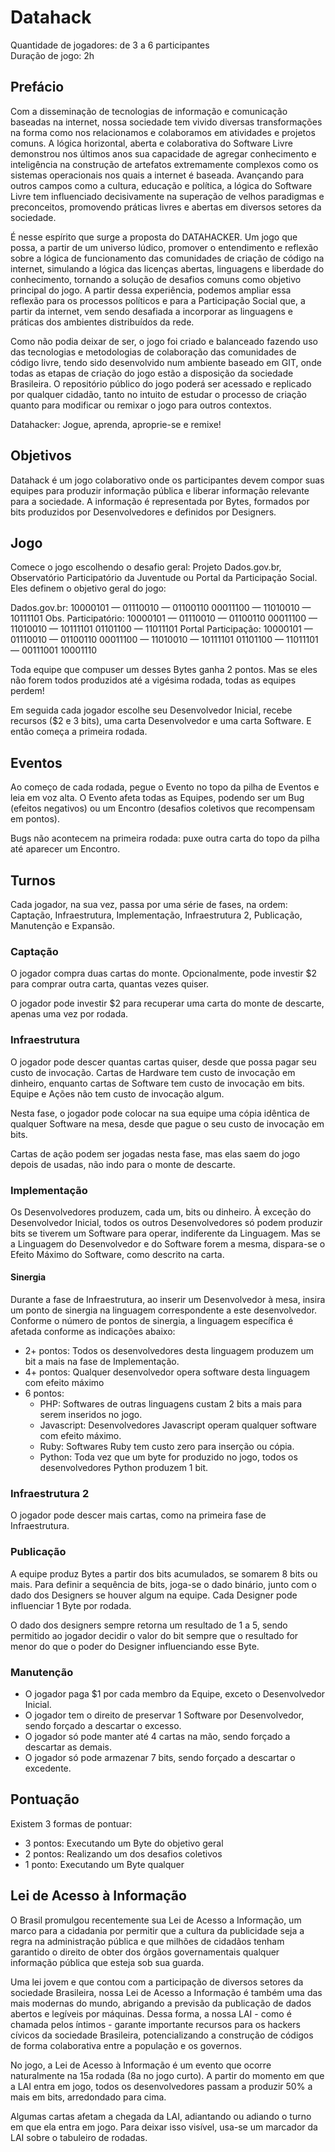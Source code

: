 # Datahack

Quantidade de jogadores: de 3 a 6 participantes  
Duração de jogo: 2h

## Prefácio

Com a disseminação de tecnologias de informação e comunicação baseadas na internet, nossa sociedade tem vivido diversas transformações na forma como nos relacionamos e colaboramos em atividades e projetos comuns. A lógica horizontal, aberta e colaborativa do Software Livre demonstrou nos últimos anos sua capacidade de agregar conhecimento e inteligência na construção de artefatos extremamente complexos como os sistemas operacionais nos quais a internet é baseada. Avançando para outros campos como a cultura, educação e política, a lógica do Software Livre tem influenciado decisivamente na superação de velhos paradigmas e preconceitos, promovendo práticas livres e abertas em diversos setores da sociedade.

É nesse espírito que surge a proposta do DATAHACKER. Um jogo que possa, a partir de um universo lúdico, promover o entendimento e reflexão sobre a lógica de funcionamento das comunidades de criação de código na internet, simulando a lógica das licenças abertas, linguagens e liberdade do conhecimento, tornando a solução de desafios comuns como objetivo principal do jogo. A partir dessa experiência, podemos ampliar essa reflexão para os processos políticos e para a Participação Social que, a partir da internet, vem sendo desafiada a incorporar as linguagens e práticas dos ambientes distribuídos da rede.

Como não podia deixar de ser, o jogo foi criado e balanceado fazendo uso das tecnologias e metodologias de colaboração das comunidades de código livre, tendo sido desenvolvido num ambiente baseado em GIT, onde todas as etapas de criação do jogo estão a disposição da sociedade Brasileira. O repositório público do jogo poderá ser acessado e replicado por qualquer cidadão, tanto no intuito de estudar o processo de criação quanto para modificar ou remixar o jogo para outros contextos. 

Datahacker: Jogue, aprenda, aproprie-se e remixe!

## Objetivos

Datahack é um jogo colaborativo onde os participantes devem compor suas equipes
para produzir informação pública e liberar informação relevante para a
sociedade. A informação é representada por Bytes, formados por bits produzidos
por Desenvolvedores e definidos por Designers.

## Jogo

Comece o jogo escolhendo o desafio geral: Projeto Dados.gov.br, Observatório
Participatório da Juventude ou Portal da Participação Social. Eles definem o
objetivo geral do jogo:

Dados.gov.br:        10000101 — 01110010 — 01100110
                     00011100 — 11010010 — 10111101
Obs. Participatório: 10000101 — 01110010 — 01100110
                     00011100 — 11010010 — 10111101
                     01101100 — 11011101
Portal Participação: 10000101 — 01110010 — 01100110
                     00011100 — 11010010 — 10111101
                     01101100 — 11011101 — 00111001
                     10001110

Toda equipe que compuser um desses Bytes ganha 2 pontos. Mas se eles não forem
todos produzidos até a vigésima rodada, todas as equipes perdem!

Em seguida cada jogador escolhe seu Desenvolvedor Inicial, recebe recursos ($2 e
3 bits), uma carta Desenvolvedor e uma carta Software. E então começa a primeira
rodada.

## Eventos

Ao começo de cada rodada, pegue o Evento no topo da pilha de Eventos e leia em
voz alta. O Evento afeta todas as Equipes, podendo ser um Bug (efeitos
negativos) ou um Encontro (desafios coletivos que recompensam em pontos).

Bugs não acontecem na primeira rodada: puxe outra carta do topo da pilha até
aparecer um Encontro.

## Turnos

Cada jogador, na sua vez, passa por uma série de fases, na ordem: Captação,
Infraestrutura, Implementação, Infraestrutura 2, Publicação, Manutenção e
Expansão.

### Captação

O jogador compra duas cartas do monte. Opcionalmente, pode investir $2 para
comprar outra carta, quantas vezes quiser.

O jogador pode investir $2 para recuperar uma carta do monte de
descarte, apenas uma vez por rodada.

### Infraestrutura

O jogador pode descer quantas cartas quiser, desde que possa pagar seu custo
de invocação. Cartas de Hardware tem custo de invocação em dinheiro, enquanto
cartas de Software tem custo de invocação em bits. Equipe e Ações não tem custo
de invocação algum.

Nesta fase, o jogador pode colocar na sua equipe uma cópia idêntica de qualquer
Software na mesa, desde que pague o seu custo de invocação em bits.

Cartas de ação podem ser jogadas nesta fase, mas elas saem do jogo depois de
usadas, não indo para o monte de descarte.

### Implementação

Os Desenvolvedores produzem, cada um, bits ou dinheiro. À exceção do
Desenvolvedor Inicial, todos os outros Desenvolvedores só podem produzir bits se
tiverem um Software para operar, indiferente da Linguagem. Mas se a Linguagem do
Desenvolvedor e do Software forem a mesma, dispara-se o Efeito Máximo do
Software, como descrito na carta.

#### Sinergia

Durante a fase de Infraestrutura, ao inserir um Desenvolvedor à mesa, insira um ponto de sinergia na linguagem correspondente a este desenvolvedor. Conforme o número de pontos de sinergia, a linguagem específica é afetada conforme as indicações abaixo:

* 2+ pontos: Todos os desenvolvedores desta linguagem produzem um bit a mais na fase de Implementação.
* 4+ pontos: Qualquer desenvolvedor opera software desta linguagem com efeito máximo
* 6 pontos:
  * PHP: Softwares de outras linguagens custam 2 bits a mais para serem inseridos no jogo.
  * Javascript: Desenvolvedores Javascript operam qualquer software com efeito máximo.
  * Ruby: Softwares Ruby tem custo zero para inserção ou cópia.
  * Python: Toda vez que um byte for produzido no jogo, todos os desenvolvedores Python produzem 1 bit.

### Infraestrutura 2

O jogador pode descer mais cartas, como na primeira fase de Infraestrutura.

### Publicação

A equipe produz Bytes a partir dos bits acumulados, se somarem 8 bits ou
mais. Para definir a sequência de bits, joga-se o dado binário, junto com o
dado dos Designers se houver algum na equipe. Cada Designer pode influenciar 1
Byte por rodada.

O dado dos designers sempre retorna um resultado de 1 a 5, sendo permitido ao
jogador decidir o valor do bit sempre que o resultado for menor do que o poder
do Designer influenciando esse Byte.

### Manutenção

* O jogador paga $1 por cada membro da Equipe, exceto o Desenvolvedor
  Inicial.
* O jogador tem o direito de preservar 1 Software por Desenvolvedor, sendo
  forçado a descartar o excesso.
* O jogador só pode manter até 4 cartas na mão, sendo forçado a descartar
  as demais.
* O jogador só pode armazenar 7 bits, sendo forçado a descartar o excedente.

## Pontuação

Existem 3 formas de pontuar:

* 3 pontos: Executando um Byte do objetivo geral
* 2 pontos: Realizando um dos desafios coletivos
* 1 ponto:  Executando um Byte qualquer

## Lei de Acesso à Informação

O Brasil promulgou recentemente sua Lei de Acesso a Informação, um marco para a cidadania por permitir que a cultura da publicidade seja a regra na administração pública e que milhões de cidadãos tenham garantido o direito de obter dos órgãos governamentais qualquer informação pública que esteja sob sua guarda.

Uma lei jovem e que contou com a participação de diversos setores da sociedade Brasileira, nossa Lei de Acesso a Informação é também uma das mais modernas do mundo, abrigando a previsão da publicação de dados abertos e legíveis por máquinas. Dessa forma, a nossa LAI - como é chamada pelos íntimos - garante importante recursos para os hackers cívicos da sociedade Brasileira, potencializando a construção de códigos de forma colaborativa entre a população e os governos.

No jogo, a Lei de Acesso à Informação é um evento que ocorre naturalmente na 15a rodada (8a no jogo curto). A partir do momento em que a LAI entra em jogo, todos os desenvolvedores passam a produzir 50% a mais em bits, arredondado para cima.

Algumas cartas afetam a chegada da LAI, adiantando ou adiando o turno em que ela entra em jogo. Para deixar isso visível, usa-se um marcador da LAI sobre o tabuleiro de rodadas.
